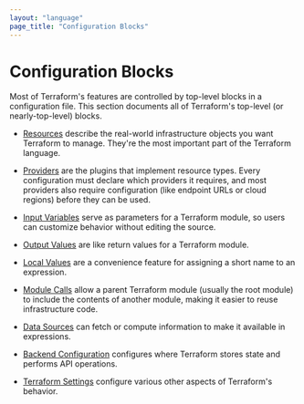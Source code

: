 ```yaml
---
layout: "language"
page_title: "Configuration Blocks"
---
```


# Configuration Blocks

Most of Terraform's features are controlled by top-level blocks in a
configuration file. This section documents all of Terraform's top-level (or
nearly-top-level) blocks.

- [Resources](/docs/configuration/resources.html) describe the real-world
  infrastructure objects you want Terraform to manage. They're the most important
  part of the Terraform language.

- [Providers](/docs/configuration/blocks/providers/index.html) are the plugins
  that implement resource types. Every configuration must declare which
  providers it requires, and most providers also require configuration (like
  endpoint URLs or cloud regions) before they can be used.

- [Input Variables](/docs/configuration/variables.html) serve as parameters for
  a Terraform module, so users can customize behavior without editing the source.

- [Output Values](/docs/configuration/outputs.html) are like return values for a
  Terraform module.

- [Local Values](/docs/configuration/locals.html) are a convenience feature for
  assigning a short name to an expression.

- [Module Calls](/docs/configuration/modules.html) allow a parent Terraform
  module (usually the root module) to include the contents of another module,
  making it easier to reuse infrastructure code.

- [Data Sources](/docs/configuration/data-sources.html) can fetch or compute
  information to make it available in expressions.

- [Backend Configuration](/docs/configuration/backend.html) configures where
  Terraform stores state and performs API operations.

- [Terraform Settings](/docs/configuration/terraform.html) configure various
  other aspects of Terraform's behavior.

